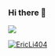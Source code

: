 ### Hi there 👋



![](https://github-readme-stats.vercel.app/api?username=EricLi404&hide_border=true&show_icons=true&line_height=30&count_private=true&hide=contribs)

<!-- Here are some ideas to get you started:

- 🌱 I’m currently learning **Pour-Over Coffee**
- 🔭 I’m currently working on **Middle Platform** with **Golang && OpenResty**
- ⚡ Blog: [http://csdn.ericli.top](http://csdn.ericli.top) -->


<!-- <img align="center" src="https://github-readme-stats.vercel.app/api?username=itibbers&hide_title=true&show_icons=true&theme=tokyonight" /> -->

<a href="https://github.com/EricLi404" target="_blank"><img alt="EricLi404" src="https://badges.pufler.dev/visits/EricLi404/EricLi404?logo=GitHub&label=visits&color=success&logoColor=white&style=flat-square"/></a>
